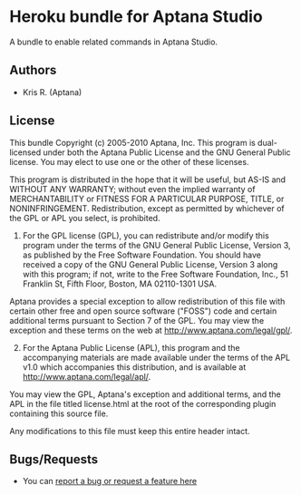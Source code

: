 # Heroku bundle for Aptana Studio

A bundle to enable related commands in Aptana Studio.

## Authors

* Kris R. (Aptana)

## License

This bundle Copyright (c) 2005-2010 Aptana, Inc. This program is
dual-licensed under both the Aptana Public License and the GNU General
Public license. You may elect to use one or the other of these licenses.

This program is distributed in the hope that it will be useful, but
AS-IS and WITHOUT ANY WARRANTY; without even the implied warranty of
MERCHANTABILITY or FITNESS FOR A PARTICULAR PURPOSE, TITLE, or
NONINFRINGEMENT. Redistribution, except as permitted by whichever of
the GPL or APL you select, is prohibited.

1. For the GPL license (GPL), you can redistribute and/or modify this
program under the terms of the GNU General Public License,
Version 3, as published by the Free Software Foundation.  You should
have received a copy of the GNU General Public License, Version 3 along
with this program; if not, write to the Free Software Foundation, Inc., 51
Franklin St, Fifth Floor, Boston, MA 02110-1301 USA.

Aptana provides a special exception to allow redistribution of this file
with certain other free and open source software ("FOSS") code and certain additional terms
pursuant to Section 7 of the GPL. You may view the exception and these
terms on the web at http://www.aptana.com/legal/gpl/.

2. For the Aptana Public License (APL), this program and the
accompanying materials are made available under the terms of the APL
v1.0 which accompanies this distribution, and is available at
http://www.aptana.com/legal/apl/.

You may view the GPL, Aptana's exception and additional terms, and the
APL in the file titled license.html at the root of the corresponding
plugin containing this source file.
 
Any modifications to this file must keep this entire header intact.

## Bugs/Requests

* You can [report a bug or request a feature here](http://github.com/aptana/heroku.ruble/issues)